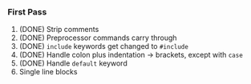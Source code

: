 ### First Pass
1. (DONE) Strip comments
2. (DONE) Preprocessor commands carry through
3. (DONE) `include` keywords get changed to `#include`
4. (DONE) Handle colon plus indentation -> brackets, except with `case`
5. (DONE) Handle `default` keyword
6. Single line blocks
